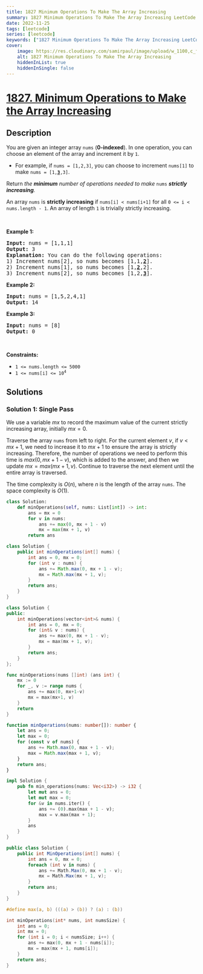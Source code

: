 ```yaml
---
title: 1827 Minimum Operations To Make The Array Increasing
summary: 1827 Minimum Operations To Make The Array Increasing LeetCode Solution Explained
date: 2022-11-25
tags: [leetcode]
series: [leetcode]
keywords: ["1827 Minimum Operations To Make The Array Increasing LeetCode Solution Explained in all languages", "1827 Minimum Operations To Make The Array Increasing", "LeetCode", "leetcode solution in Python3 C++ Java Go PHP Ruby Swift TypeScript Rust C# JavaScript C", "GeeksforGeeks", "InterviewBit", "Coding Ninjas", "HackerRank", "HackerEarth", "CodeChef", "TopCoder", "AlgoExpert", "freeCodeCamp", "Codeforces", "GitHub", "AtCoder", "Samir Paul"]
cover:
    image: https://res.cloudinary.com/samirpaul/image/upload/w_1100,c_fit,co_rgb:FFFFFF,l_text:Arial_75_bold:1827 Minimum Operations To Make The Array Increasing - Solution Explained/problem-solving.webp
    alt: 1827 Minimum Operations To Make The Array Increasing
    hiddenInList: true
    hiddenInSingle: false
---
```



# [1827. Minimum Operations to Make the Array Increasing](https://leetcode.com/problems/minimum-operations-to-make-the-array-increasing)


## Description

<p>You are given an integer array <code>nums</code> (<strong>0-indexed</strong>). In one operation, you can choose an element of the array and increment it by <code>1</code>.</p>

<ul>
	<li>For example, if <code>nums = [1,2,3]</code>, you can choose to increment <code>nums[1]</code> to make <code>nums = [1,<u><b>3</b></u>,3]</code>.</li>
</ul>

<p>Return <em>the <strong>minimum</strong> number of operations needed to make</em> <code>nums</code> <em><strong>strictly</strong> <strong>increasing</strong>.</em></p>

<p>An array <code>nums</code> is <strong>strictly increasing</strong> if <code>nums[i] &lt; nums[i+1]</code> for all <code>0 &lt;= i &lt; nums.length - 1</code>. An array of length <code>1</code> is trivially strictly increasing.</p>

<p>&nbsp;</p>
<p><strong class="example">Example 1:</strong></p>

<pre>
<strong>Input:</strong> nums = [1,1,1]
<strong>Output:</strong> 3
<strong>Explanation:</strong> You can do the following operations:
1) Increment nums[2], so nums becomes [1,1,<u><strong>2</strong></u>].
2) Increment nums[1], so nums becomes [1,<u><strong>2</strong></u>,2].
3) Increment nums[2], so nums becomes [1,2,<u><strong>3</strong></u>].
</pre>

<p><strong class="example">Example 2:</strong></p>

<pre>
<strong>Input:</strong> nums = [1,5,2,4,1]
<strong>Output:</strong> 14
</pre>

<p><strong class="example">Example 3:</strong></p>

<pre>
<strong>Input:</strong> nums = [8]
<strong>Output:</strong> 0
</pre>

<p>&nbsp;</p>
<p><strong>Constraints:</strong></p>

<ul>
	<li><code>1 &lt;= nums.length &lt;= 5000</code></li>
	<li><code>1 &lt;= nums[i] &lt;= 10<sup>4</sup></code></li>
</ul>

## Solutions

### Solution 1: Single Pass

We use a variable $mx$ to record the maximum value of the current strictly increasing array, initially $mx = 0$.

Traverse the array `nums` from left to right. For the current element $v$, if $v \lt mx + 1$, we need to increase it to $mx + 1$ to ensure the array is strictly increasing. Therefore, the number of operations we need to perform this time is $max(0, mx + 1 - v)$, which is added to the answer, and then we update $mx=max(mx + 1, v)$. Continue to traverse the next element until the entire array is traversed.

The time complexity is $O(n)$, where $n$ is the length of the array `nums`. The space complexity is $O(1)$.

<!-- tabs:start -->

```python
class Solution:
    def minOperations(self, nums: List[int]) -> int:
        ans = mx = 0
        for v in nums:
            ans += max(0, mx + 1 - v)
            mx = max(mx + 1, v)
        return ans
```

```java
class Solution {
    public int minOperations(int[] nums) {
        int ans = 0, mx = 0;
        for (int v : nums) {
            ans += Math.max(0, mx + 1 - v);
            mx = Math.max(mx + 1, v);
        }
        return ans;
    }
}
```

```cpp
class Solution {
public:
    int minOperations(vector<int>& nums) {
        int ans = 0, mx = 0;
        for (int& v : nums) {
            ans += max(0, mx + 1 - v);
            mx = max(mx + 1, v);
        }
        return ans;
    }
};
```

```go
func minOperations(nums []int) (ans int) {
	mx := 0
	for _, v := range nums {
		ans += max(0, mx+1-v)
		mx = max(mx+1, v)
	}
	return
}
```

```ts
function minOperations(nums: number[]): number {
    let ans = 0;
    let max = 0;
    for (const v of nums) {
        ans += Math.max(0, max + 1 - v);
        max = Math.max(max + 1, v);
    }
    return ans;
}
```

```rust
impl Solution {
    pub fn min_operations(nums: Vec<i32>) -> i32 {
        let mut ans = 0;
        let mut max = 0;
        for &v in nums.iter() {
            ans += (0).max(max + 1 - v);
            max = v.max(max + 1);
        }
        ans
    }
}
```

```cs
public class Solution {
    public int MinOperations(int[] nums) {
        int ans = 0, mx = 0;
        foreach (int v in nums) {
            ans += Math.Max(0, mx + 1 - v);
            mx = Math.Max(mx + 1, v);
        }
        return ans;
    }
}
```

```c
#define max(a, b) (((a) > (b)) ? (a) : (b))

int minOperations(int* nums, int numsSize) {
    int ans = 0;
    int mx = 0;
    for (int i = 0; i < numsSize; i++) {
        ans += max(0, mx + 1 - nums[i]);
        mx = max(mx + 1, nums[i]);
    }
    return ans;
}
```

<!-- tabs:end -->

<!-- end -->
